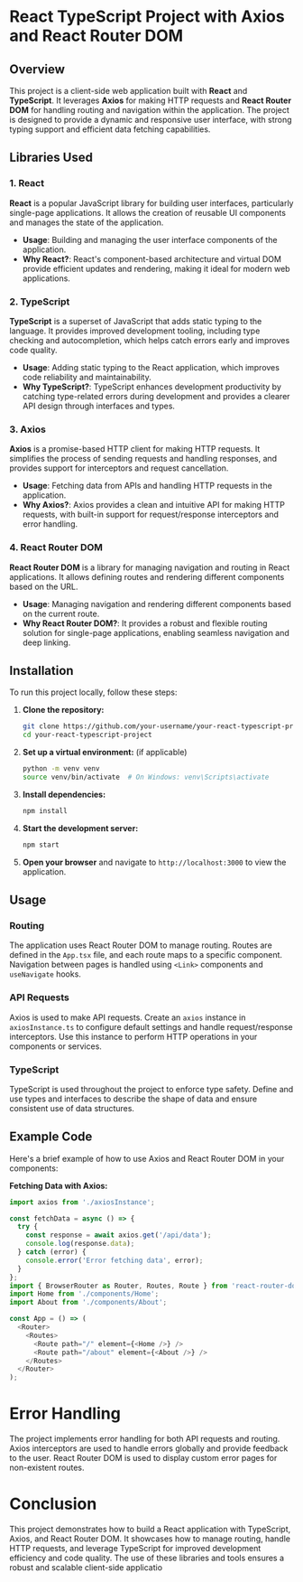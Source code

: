 # React TypeScript Project with Axios and React Router DOM

## Overview

This project is a client-side web application built with **React** and **TypeScript**. It leverages **Axios** for making HTTP requests and **React Router DOM** for handling routing and navigation within the application. The project is designed to provide a dynamic and responsive user interface, with strong typing support and efficient data fetching capabilities.

## Libraries Used

### 1. React
**React** is a popular JavaScript library for building user interfaces, particularly single-page applications. It allows the creation of reusable UI components and manages the state of the application.

- **Usage**: Building and managing the user interface components of the application.
- **Why React?**: React's component-based architecture and virtual DOM provide efficient updates and rendering, making it ideal for modern web applications.

### 2. TypeScript
**TypeScript** is a superset of JavaScript that adds static typing to the language. It provides improved development tooling, including type checking and autocompletion, which helps catch errors early and improves code quality.

- **Usage**: Adding static typing to the React application, which improves code reliability and maintainability.
- **Why TypeScript?**: TypeScript enhances development productivity by catching type-related errors during development and provides a clearer API design through interfaces and types.

### 3. Axios
**Axios** is a promise-based HTTP client for making HTTP requests. It simplifies the process of sending requests and handling responses, and provides support for interceptors and request cancellation.

- **Usage**: Fetching data from APIs and handling HTTP requests in the application.
- **Why Axios?**: Axios provides a clean and intuitive API for making HTTP requests, with built-in support for request/response interceptors and error handling.

### 4. React Router DOM
**React Router DOM** is a library for managing navigation and routing in React applications. It allows defining routes and rendering different components based on the URL.

- **Usage**: Managing navigation and rendering different components based on the current route.
- **Why React Router DOM?**: It provides a robust and flexible routing solution for single-page applications, enabling seamless navigation and deep linking.

## Installation

To run this project locally, follow these steps:

1. **Clone the repository:**

    ```bash
    git clone https://github.com/your-username/your-react-typescript-project.git
    cd your-react-typescript-project
    ```

2. **Set up a virtual environment:** (if applicable)

    ```bash
    python -m venv venv
    source venv/bin/activate  # On Windows: venv\Scripts\activate
    ```

3. **Install dependencies:**

    ```bash
    npm install
    ```

4. **Start the development server:**

    ```bash
    npm start
    ```

5. **Open your browser** and navigate to `http://localhost:3000` to view the application.

## Usage

### Routing
The application uses React Router DOM to manage routing. Routes are defined in the `App.tsx` file, and each route maps to a specific component. Navigation between pages is handled using `<Link>` components and `useNavigate` hooks.

### API Requests
Axios is used to make API requests. Create an `axios` instance in `axiosInstance.ts` to configure default settings and handle request/response interceptors. Use this instance to perform HTTP operations in your components or services.

### TypeScript
TypeScript is used throughout the project to enforce type safety. Define and use types and interfaces to describe the shape of data and ensure consistent use of data structures.

## Example Code

Here's a brief example of how to use Axios and React Router DOM in your components:

**Fetching Data with Axios:**

```typescript
import axios from './axiosInstance';

const fetchData = async () => {
  try {
    const response = await axios.get('/api/data');
    console.log(response.data);
  } catch (error) {
    console.error('Error fetching data', error);
  }
};
import { BrowserRouter as Router, Routes, Route } from 'react-router-dom';
import Home from './components/Home';
import About from './components/About';

const App = () => (
  <Router>
    <Routes>
      <Route path="/" element={<Home />} />
      <Route path="/about" element={<About />} />
    </Routes>
  </Router>
);

```
# Error Handling

The project implements error handling for both API requests and routing. Axios interceptors are used to handle errors globally and provide feedback to the user. React Router DOM is used to display custom error pages for non-existent routes.

# Conclusion

This project demonstrates how to build a React application with TypeScript, Axios, and React Router DOM. It showcases how to manage routing, handle HTTP requests, and leverage TypeScript for improved development efficiency and code quality. The use of these libraries and tools ensures a robust and scalable client-side applicatio
